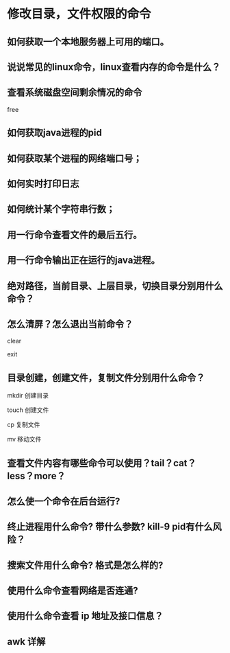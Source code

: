 # 修改目录，文件权限的命令



## 如何获取一个本地服务器上可用的端口。



## 说说常见的linux命令，linux查看内存的命令是什么？





## 查看系统磁盘空间剩余情况的命令

free



## 如何获取java进程的pid





## 如何获取某个进程的网络端口号；



## 如何实时打印日志



## 如何统计某个字符串行数；



## 用一行命令查看文件的最后五行。



## 用一行命令输出正在运行的java进程。



## 绝对路径，当前目录、上层目录，切换目录分别用什么命令？



## 怎么清屏？怎么退出当前命令？

clear 

exit



## 目录创建，创建文件，复制文件分别用什么命令？

mkdir  创建目录

touch  创建文件

cp       复制文件

mv	  移动文件



## 查看文件内容有哪些命令可以使用？tail？cat？less？more？





## 怎么使一个命令在后台运行?



## 终止进程用什么命令? 带什么参数? kill-9 pid有什么风险？



## 搜索文件用什么命令? 格式是怎么样的?



## 使用什么命令查看网络是否连通?



## 使用什么命令查看 ip 地址及接口信息？



## awk 详解